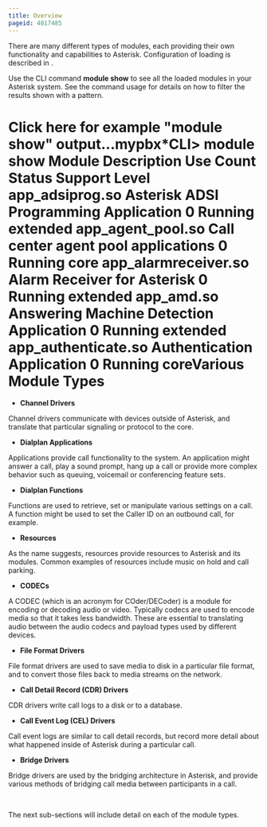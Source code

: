 ```yaml
---
title: Overview
pageid: 4817485
---
```


There are many different types of modules, each providing their own functionality and capabilities to Asterisk. Configuration of loading is described in .

Use the CLI command **module show** to see all the loaded modules in your Asterisk system. See the command usage for details on how to filter the results shown with a pattern.

Click here for example "module show" output...mypbx\*CLI> module show 
Module Description Use Count Status Support Level
app\_adsiprog.so Asterisk ADSI Programming Application 0 Running extended
app\_agent\_pool.so Call center agent pool applications 0 Running core
app\_alarmreceiver.so Alarm Receiver for Asterisk 0 Running extended
app\_amd.so Answering Machine Detection Application 0 Running extended
app\_authenticate.so Authentication Application 0 Running coreVarious Module Types
====================

* **Channel Drivers**

Channel drivers communicate with devices outside of Asterisk, and translate that particular signaling or protocol to the core.

* **Dialplan Applications**

Applications provide call functionality to the system. An application might answer a call, play a sound prompt, hang up a call or provide more complex behavior such as queuing, voicemail or conferencing feature sets.

* **Dialplan Functions**

Functions are used to retrieve, set or manipulate various settings on a call. A function might be used to set the Caller ID on an outbound call, for example.

* **Resources**

As the name suggests, resources provide resources to Asterisk and its modules. Common examples of resources include music on hold and call parking.

* **CODECs**

A CODEC (which is an acronym for COder/DECoder) is a module for encoding or decoding audio or video. Typically codecs are used to encode media so that it takes less bandwidth. These are essential to translating audio between the audio codecs and payload types used by different devices.

* **File Format Drivers**

File format drivers are used to save media to disk in a particular file format, and to convert those files back to media streams on the network.

* **Call Detail Record (CDR) Drivers**

CDR drivers write call logs to a disk or to a database.

* **Call Event Log (CEL) Drivers**

Call event logs are similar to call detail records, but record more detail about what happened inside of Asterisk during a particular call.

* **Bridge Drivers**

Bridge drivers are used by the bridging architecture in Asterisk, and provide various methods of bridging call media between participants in a call.

 

The next sub-sections will include detail on each of the module types.

